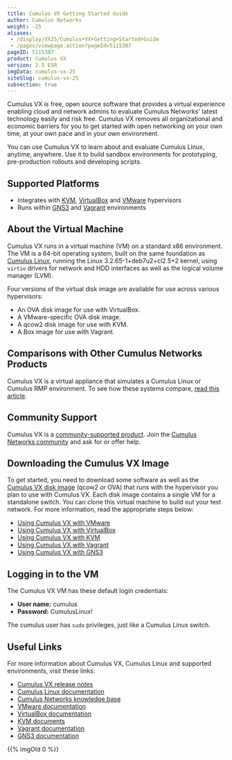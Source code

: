 ```yaml
---
title: Cumulus VX Getting Started Guide
author: Cumulus Networks
weight: -25
aliases:
 - /display/VX25/Cumulus+VX+Getting+Started+Guide
 - /pages/viewpage.action?pageId=5115387
pageID: 5115387
product: Cumulus VX
version: 2.5 ESR
imgData: cumulus-vx-25
siteSlug: cumulus-vx-25
subsection: true
---
```

Cumulus VX is free, open source software that provides a virtual
experience enabling cloud and network admins to evaluate Cumulus
Networks' latest technology easily and risk free. Cumulus VX removes all
organizational and economic barriers for you to get started with open
networking on your own time, at your own pace and in your own
environment.

You can use Cumulus VX to learn about and evaluate Cumulus Linux,
anytime, anywhere. Use it to build sandbox environments for prototyping,
pre-production rollouts and developing scripts.

## Supported Platforms

  - Integrates with [KVM](http://www.linux-kvm.org/page/Downloads),
    [VirtualBox](https://www.virtualbox.org/wiki/Downloads) and
    [VMware](https://my.vmware.com/web/vmware/downloads) hypervisors
  - Runs within [GNS3](http://www.gns3.com) and
    [Vagrant](https://www.vagrantup.com) environments

## About the Virtual Machine

Cumulus VX runs in a virtual machine (VM) on a standard x86 environment.
The VM is a 64-bit operating system, built on the same foundation as
[Cumulus Linux](/cumulus-linux), running
the Linux 3.2.65-1+deb7u2+cl2.5+2 kernel, using `virtio` drivers for
network and HDD interfaces as well as the logical volume manager (LVM).

Four versions of the virtual disk image are available for use across
various hypervisors:

  - An OVA disk image for use with VirtualBox.
  - A VMware-specific OVA disk image.
  - A qcow2 disk image for use with KVM.
  - A Box image for use with Vagrant.

## Comparisons with Other Cumulus Networks Products

Cumulus VX is a virtual appliance that simulates a Cumulus Linux or
Cumulus RMP environment. To see how these systems compare, [read this
article](/version/cumulus-vx-25/Comparing-Cumulus-VX-with-Other-Cumulus-Networks-Products).

## Community Support

Cumulus VX is a [community-supported product](https://support.cumulusnetworks.com/hc/en-us/articles/206382248).
Join the [Cumulus Networks
community](https://community.cumulusnetworks.com/cumulus/categories/cumulus_vx)
and ask for or offer help.

## Downloading the Cumulus VX Image

To get started, you need to download some software as well as the
[Cumulus VX disk
image](https://cumulusnetworks.com/cumulus-vx/download/) (qcow2 or OVA)
that runs with the hypervisor you plan to use with Cumulus VX. Each disk
image contains a single VM for a standalone switch. You can clone this
virtual machine to build out your test network. For more information,
read the appropriate steps below:

  - [Using Cumulus VX with VMware](/version/cumulus-vx-25/Using-Cumulus-VX-with-VMware/)
  - [Using Cumulus VX with VirtualBox](/version/cumulus-vx-25/Using-Cumulus-VX-with-VirtualBox/)
  - [Using Cumulus VX with KVM](/version/cumulus-vx-25/Using-Cumulus-VX-with-KVM)
  - [Using Cumulus VX with Vagrant](/version/cumulus-vx-25/Using-Cumulus-VX-with-Vagrant)
  - [Using Cumulus VX with GNS3](http://docs.cumulusnetworks.com/display/VX/Using+Cumulus+VX+with+GNS3)

## Logging in to the VM

The Cumulus VX VM has these default login credentials:

  - **User name:** cumulus
  - **Password:** CumulusLinux\!

The cumulus user has `sudo` privileges, just like a Cumulus Linux
switch.

## Useful Links

For more information about Cumulus VX, Cumulus Linux and supported
environments, visit these links:

  - [Cumulus VX release notes](https://support.cumulusnetworks.com/hc/en-us/articles/115002082808)
  - [Cumulus Linux documentation](/cumulus-linux)
  - [Cumulus Networks knowledge base](https://support.cumulusnetworks.com/hc/en-us/)
  - [VMware documentation](https://www.vmware.com/support/pubs/)
  - [VirtualBox documentation](https://www.virtualbox.org/wiki/Documentation)
  - [KVM documents](http://www.linux-kvm.org/page/Documents)
  - [Vagrant documentation](https://docs.vagrantup.com/v2/)
  - [GNS3 documentation](https://community.gns3.com/community/software/documentation)

{{% imgOld 0 %}}

